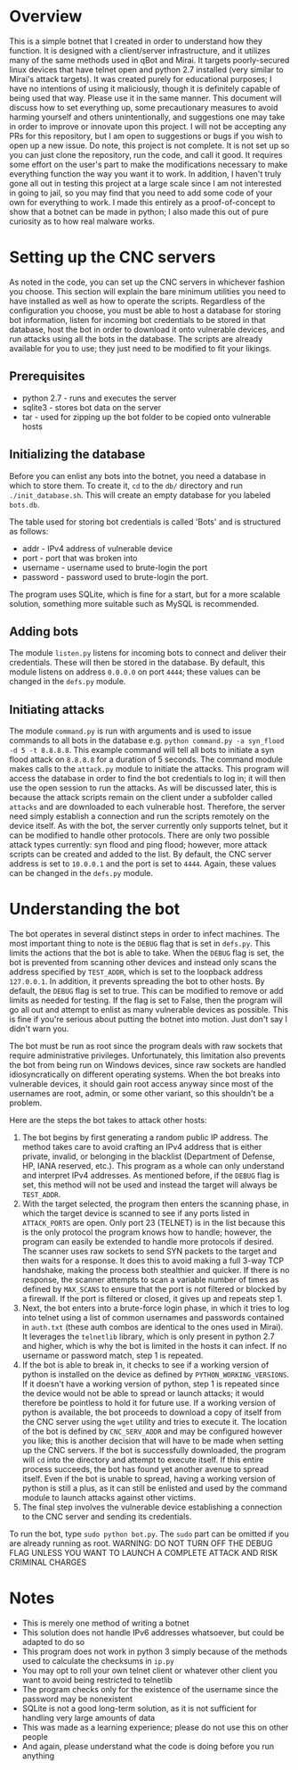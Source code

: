 # Overview
This is a simple botnet that I created in order to understand how they function. It is designed with a client/server infrastructure, and it utilizes many of the same methods used in qBot and Mirai. It targets poorly-secured linux devices that have telnet open and python 2.7 installed (very similar to Mirai's attack targets). It was created purely for educational purposes; I have no intentions of using it maliciously, though it is definitely capable of being used that way. Please use it in the same manner. This document will discuss how to set everything up, some precautionary measures to avoid harming yourself and others unintentionally, and suggestions one may take in order to improve or innovate upon this project. I will not be accepting any PRs for this repository, but I am open to suggestions or bugs if you wish to open up a new issue. Do note, this project is not complete. It is not set up so you can just clone the repository, run the code, and call it good. It requires some effort on the user's part to make the modifications necessary to make everything function the way you want it to work. In addition, I haven't truly gone all out in testing this project at a large scale since I am not interested in going to jail, so you may find that you need to add some code of your own for everything to work. I made this entirely as a proof-of-concept to show that a botnet can be made in python; I also made this out of pure curiosity as to how real malware works.

# Setting up the CNC servers

As noted in the code, you can set up the CNC servers in whichever fashion you choose. This section will explain the bare minimum utilities you need to have installed as well as how to operate the scripts. Regardless of the configuration you choose, you must be able to host a database for storing bot information, listen for incoming bot credentials to be stored in that database, host the bot in order to download it onto vulnerable devices, and run attacks using all the bots in the database. The scripts are already available for you to use; they just need to be modified to fit your likings.

## Prerequisites

* python 2.7 - runs and executes the server
* sqlite3 - stores bot data on the server
* tar - used for zipping up the bot folder to be copied onto vulnerable hosts

## Initializing the database

Before you can enlist any bots into the botnet, you need a database in which to store them. To create it, `cd` to the `db/` directory and run `./init_database.sh`. This will create an empty database for you labeled `bots.db`.

The table used for storing bot credentials is called 'Bots' and is structured as follows:
* addr - IPv4 address of vulnerable device
* port - port that was broken into
* username - username used to brute-login the port
* password - password used to brute-login the port.

The program uses SQLite, which is fine for a start, but for a more scalable solution, something more suitable such as MySQL is recommended.

## Adding bots

The module `listen.py` listens for incoming bots to connect and deliver their credentials. These will then be stored in the database. By default, this module listens on address `0.0.0.0` on port `4444`; these values can be changed in the `defs.py` module.

## Initiating attacks

The module `command.py` is run with arguments and is used to issue commands to all bots in the database e.g. `python command.py -a syn_flood -d 5 -t 8.8.8.8`. This example command will tell all bots to initiate a syn flood attack on `8.8.8.8` for a duration of 5 seconds. The command module makes calls to the `attack.py` module to initiate the attacks. This program will access the database in order to find the bot credentials to log in; it will then use the open session to run the attacks. As will be discussed later, this is because the attack scripts remain on the client under a subfolder called `attacks` and are downloaded to each vulnerable host. Therefore, the server need simply establish a connection and run the scripts remotely on the device itself. As with the bot, the server currently only supports telnet, but it can be modified to handle other protocols. There are only two possible attack types currently: syn flood and ping flood; however, more attack scripts can be created and added to the list. By default, the CNC server address is set to `10.0.0.1` and the port is set to `4444`. Again, these values can be changed in the `defs.py` module.

# Understanding the bot

The bot operates in several distinct steps in order to infect machines. The most important thing to note is the `DEBUG` flag that is set in `defs.py`. This limits the actions that the bot is able to take. When the `DEBUG` flag is set, the bot is prevented from scanning other devices and instead only scans the address specified by `TEST_ADDR`, which is set to the loopback address `127.0.0.1`. In addition, it prevents spreading the bot to other hosts. By default, the `DEBUG` flag is set to true. This can be modified to remove or add limits as needed for testing. If the flag is set to False, then the program will go all out and attempt to enlist as many vulnerable devices as possible. This is fine if you're serious about putting the botnet into motion. Just don't say I didn't warn you.

The bot must be run as root since the program deals with raw sockets that require administrative privileges. Unfortunately, this limitation also prevents the bot from being run on Windows devices, since raw sockets are handled idiosyncratically on different operating systems. When the bot breaks into vulnerable devices, it should gain root access anyway since most of the usernames are root, admin, or some other variant, so this shouldn't be a problem.

Here are the steps the bot takes to attack other hosts:

1. The bot begins by first generating a random public IP address. The method takes care to avoid crafting an IPv4 address that is either private, invalid, or belonging in the blacklist (Department of Defense, HP, IANA reserved, etc.). This program as a whole can only understand and interpret IPv4 addresses. As mentioned before, if the `DEBUG` flag is set, this method will not be used and instead the target will always be `TEST_ADDR`.
2. With the target selected, the program then enters the scanning phase, in which the target device is scanned to see if any ports listed in `ATTACK_PORTS` are open. Only port 23 (TELNET) is in the list because this is the only protocol the program knows how to handle; however, the program can easily be extended to handle more protocols if desired. The scanner uses raw sockets to send SYN packets to the target and then waits for a response. It does this to avoid making a full 3-way TCP handshake, making the process both stealthier and quicker. If there is no response, the scanner attempts to scan a variable number of times as defined by `MAX_SCANS` to ensure that the port is not filtered or blocked by a firewall. If the port is filtered or closed, it gives up and repeats step 1.
3. Next, the bot enters into a brute-force login phase, in which it tries to log into telnet using a list of common usernames and passwords contained in `auth.txt` (these auth combos are identical to the ones used in Mirai). It leverages the `telnetlib` library, which is only present in python 2.7 and higher, which is why the bot is limited in the hosts it can infect. If no username or password match, step 1 is repeated.
4. If the bot is able to break in, it checks to see if a working version of python is installed on the device as defined by `PYTHON_WORKING_VERSIONS`. If it doesn't have a working version of python, step 1 is repeated since the device would not be able to spread or launch attacks; it would therefore be pointless to hold it for future use. If a working version of python is available, the bot proceeds to download a copy of itself from the CNC server using the `wget` utility and tries to execute it. The location of the bot is defined by `CNC_SERV_ADDR` and may be configured however you like; this is another decision that will have to be made when setting up the CNC servers. If the bot is successfully downloaded, the program will `cd` into the directory and attempt to execute itself. If this entire process succeeds, the bot has found yet another avenue to spread itself. Even if the bot is unable to spread, having a working version of python is still a plus, as it can still be enlisted and used by the command module to launch attacks against other victims.
5. The final step involves the vulnerable device establishing a connection to the CNC server and sending its credentials.

To run the bot, type `sudo python bot.py`. The `sudo` part can be omitted if you are already running as root.
WARNING: DO NOT TURN OFF THE DEBUG FLAG UNLESS YOU WANT TO LAUNCH A COMPLETE ATTACK AND RISK CRIMINAL CHARGES

# Notes

* This is merely one method of writing a botnet
* This solution does not handle IPv6 addresses whatsoever, but could be adapted to do so
* This program does not work in python 3 simply because of the methods used to calculate the checksums in `ip.py`
* You may opt to roll your own telnet client or whatever other client you want to avoid being restricted to telnetlib
* The program checks only for the existence of the username since the password may be nonexistent
* SQLite is not a good long-term solution, as it is not sufficient for handling very large amounts of data
* This was made as a learning experience; please do not use this on other people
* And again, please understand what the code is doing before you run anything
